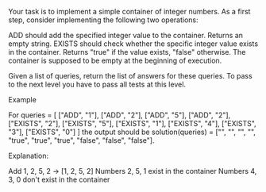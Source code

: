 Your task is to implement a simple container of integer numbers. As a first step, consider implementing the following two operations:

ADD <value> should add the specified integer value to the container. Returns an empty string.
EXISTS <value> should check whether the specific integer value exists in the container. Returns "true" if the value exists, "false" otherwise.
The container is supposed to be empty at the beginning of execution.

Given a list of queries, return the list of answers for these queries. To pass to the next level you have to pass all tests at this level.

Example

For
queries = [
    ["ADD", "1"],
    ["ADD", "2"],
    ["ADD", "5"],
    ["ADD", "2"],
    ["EXISTS", "2"],
    ["EXISTS", "5"],
    ["EXISTS", "1"],
    ["EXISTS", "4"],
    ["EXISTS", "3"],
    ["EXISTS", "0"]
]
the output should be solution(queries) = ["", "", "", "", "true", "true", "true", "false", "false", "false"].

Explanation:

Add 1, 2, 5, 2 -> [1, 2, 5, 2]
Numbers 2, 5, 1 exist in the container
Numbers 4, 3, 0 don't exist in the container